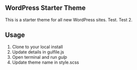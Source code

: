 ## WordPress Starter Theme

This is a starter theme for all new WordPress sites. Test. Test 2.

## Usage

1. Clone to your local install
2. Update details in gulfile.js
3. Open terminal and run *gulp*
4. Update theme name in style.scss